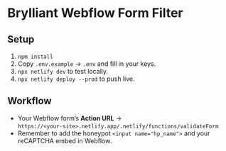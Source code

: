 # Brylliant Webflow Form Filter

## Setup

1. `npm install`
2. Copy `.env.example` → `.env` and fill in your keys.
3. `npx netlify dev` to test locally.
4. `npx netlify deploy --prod` to push live.

## Workflow

- Your Webflow form’s **Action URL** →  
  `https://<your-site>.netlify.app/.netlify/functions/validateForm`
- Remember to add the honeypot `<input name="hp_name">` and your reCAPTCHA embed in Webflow.
